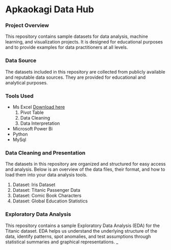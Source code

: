 # Apkaokagi Data Hub
### Project Overview
This repository contains sample datasets for data analysis, machine learning, and visualization projects. 
It is designed for educational purposes and to provide examples for data practitioners at all levels.
### Data Source
The datasets included in this repository are collected from publicly available and reputable data sources. 
They are provided for educational and analytical purposes. 
### Tools Used
- Ms Excel [Download here](https://www.microsoft.com)
  1. Pivot Table
  2. Data Cleaning
  3. Data Interpretation
- Microsoft Power Bi
- Python
- MySql
### Data Cleaning and Presentation
The datasets in this repository are organized and structured for easy access and analysis. Below is an overview of the data files, their format, and how to load them into your data analysis tools.
1. Dataset: Iris Dataset
2. Dataset: Titanic Passenger Data
3. Dataset: Comic Book Characters
4. Dataset: Global Education Statistics

### Exploratory Data Analysis
This repository contains a sample Exploratory Data Analysis (EDA) for the Titanic dataset. EDA helps us understand the underlying structure of the data, identify patterns, spot anomalies, and test assumptions through statistical summaries and graphical representations.
_



